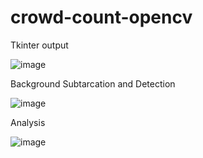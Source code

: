 # crowd-count-opencv

Tkinter output 


![image](https://github.com/rajat-jain-010/crowd-count-opencv/assets/80578629/2a7d4036-0596-4f70-8967-2a70910c9b10)


Background Subtarcation and Detection


![image](https://github.com/rajat-jain-010/crowd-count-opencv/assets/80578629/4d38b123-8817-4225-b18c-202642d2312f)

Analysis 


![image](https://github.com/rajat-jain-010/crowd-count-opencv/assets/80578629/7cc0e481-bef4-461d-9b77-cf89f7a9bea9)




